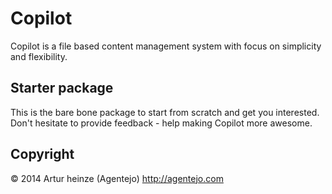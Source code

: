 # Copilot

Copilot is a file based content management system with focus on simplicity and flexibility.

## Starter package

This is the bare bone package to start from scratch and get you interested. 
Don't hesitate to provide feedback - help making Copilot more awesome.

## Copyright

© 2014 Artur heinze (Agentejo) http://agentejo.com
